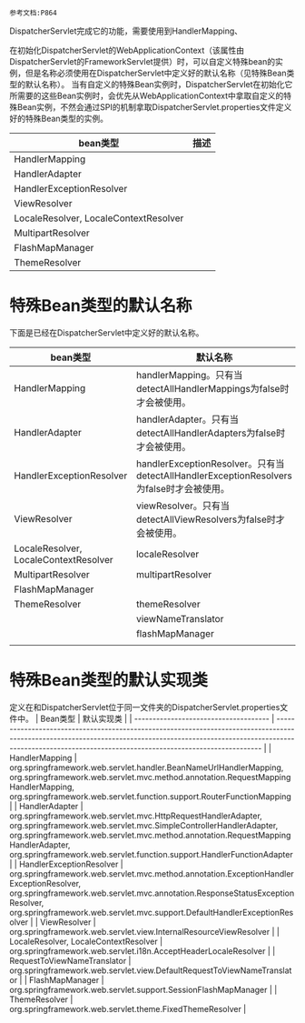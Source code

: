 	参考文档:P864

DispatcherServlet完成它的功能，需要使用到HandlerMapping、

在初始化DispatcherServlet的WebApplicationContext（该属性由DispatcherServlet的FrameworkServlet提供）时，可以自定义特殊bean的实例，但是名称必须使用在DispatcherServlet中定义好的默认名称（见特殊Bean类型的默认名称）。
当有自定义的特殊Bean实例时，DispatcherServlet在初始化它所需要的这些Bean实例时，会优先从WebApplicationContext中拿取自定义的特殊Bean实例，不然会通过SPI的机制拿取DispatcherServlet.properties文件定义好的特殊Bean类型的实例。

| bean类型                              | 描述 |
| ------------------------------------- | ---- |
| HandlerMapping                        |      |
| HandlerAdapter                        |      |
| HandlerExceptionResolver              |      |
| ViewResolver                          |      |
| LocaleResolver, LocaleContextResolver |      |
| MultipartResolver                     |      |
| FlashMapManager                       |      |
| ThemeResolver                         |      |

# 特殊Bean类型的默认名称

下面是已经在DispatcherServlet中定义好的默认名称。

| bean类型                              | 默认名称                                                                                |
| ------------------------------------- | --------------------------------------------------------------------------------------- |
| HandlerMapping                        | handlerMapping。只有当detectAllHandlerMappings为false时才会被使用。                     |
| HandlerAdapter                        | handlerAdapter。只有当detectAllHandlerAdapters为false时才会被使用。                     |
| HandlerExceptionResolver              | handlerExceptionResolver。只有当detectAllHandlerExceptionResolvers为false时才会被使用。 |
| ViewResolver                          | viewResolver。只有当detectAllViewResolvers为false时才会被使用。                         |
| LocaleResolver, LocaleContextResolver | localeResolver                                                                          |
| MultipartResolver                     | multipartResolver                                                                       |
| FlashMapManager                       |                                                                                         |
| ThemeResolver                         | themeResolver                                                                           |
|                                       | viewNameTranslator                                                                      |
|                                       | flashMapManager                                                                         |
|                                       |                                                                                         |

# 特殊Bean类型的默认实现类

定义在和DispatcherServlet位于同一文件夹的DispatcherServlet.properties文件中。
| Bean类型                              | 默认实现类                                                                                                                                                                                                                             |
| ------------------------------------- | -------------------------------------------------------------------------------------------------------------------------------------------------------------------------------------------------------------------------------------- |
| HandlerMapping                        | org.springframework.web.servlet.handler.BeanNameUrlHandlerMapping,<br/>org.springframework.web.servlet.mvc.method.annotation.RequestMappingHandlerMapping,<br/> org.springframework.web.servlet.function.support.RouterFunctionMapping |
| HandlerAdapter                        | org.springframework.web.servlet.mvc.HttpRequestHandlerAdapter,<br/>org.springframework.web.servlet.mvc.SimpleControllerHandlerAdapter,<br/>org.springframework.web.servlet.mvc.method.annotation.RequestMappingHandlerAdapter,<br/>org.springframework.web.servlet.function.support.HandlerFunctionAdapter |
| HandlerExceptionResolver              | org.springframework.web.servlet.mvc.method.annotation.ExceptionHandlerExceptionResolver,<br/>org.springframework.web.servlet.mvc.annotation.ResponseStatusExceptionResolver,<br/>org.springframework.web.servlet.mvc.support.DefaultHandlerExceptionResolver  |
| ViewResolver                          | org.springframework.web.servlet.view.InternalResourceViewResolver                                                                                                                                                                |
| LocaleResolver, LocaleContextResolver | org.springframework.web.servlet.i18n.AcceptHeaderLocaleResolver                                                                                                                                                                        |
| RequestToViewNameTranslator           | org.springframework.web.servlet.view.DefaultRequestToViewNameTranslator                                                                                                                                                                |
| FlashMapManager                       | org.springframework.web.servlet.support.SessionFlashMapManager                                                                                                                                                               |
| ThemeResolver                         | org.springframework.web.servlet.theme.FixedThemeResolver                                                                                                                                                                               |
